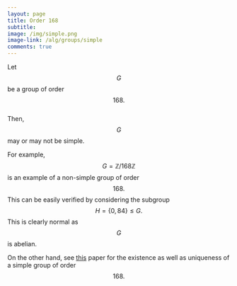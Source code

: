 ```yaml
---
layout: page
title: Order 168
subtitle: 
image: /img/simple.png
image-link: /alg/groups/simple
comments: true
---
```

Let $$G$$ be a group of order $$168.$$  
Then, $$G$$ may or may not be simple.  

For example, $$G = \mathbb{Z}/168\mathbb{Z}$$ is an example of a non-simple group of order $$168.$$ This can be easily verified by considering the subgroup $$H = \{0, 84\} \le G.$$ This is clearly normal as $$G$$ is abelian.

On the other hand, see [this](http://www-math.ucdenver.edu/~tvis/Coursework/Fano.pdf) paper for the existence as well as uniqueness of a simple group of order $$168.$$